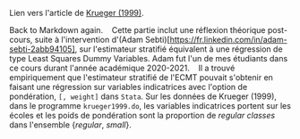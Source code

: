 Lien vers l'article de [Krueger (1999)](http://piketty.pse.ens.fr/files/Krueger1999.pdf).

Back to Markdown again.
&nbsp;&nbsp;&nbsp;Cette partie inclut une réflexion théorique post-cours, suite à l'intervention d'(Adam Sebti)[https://fr.linkedin.com/in/adam-sebti-2abb94105], sur l'estimateur stratifié équivalent à une régression de type Least Squares Dummy Variables. Adam fut l'un de mes étudiants dans ce cours durant l'année académique 2020-2021.
&nbsp;&nbsp;&nbsp;Il a trouvé empiriquement que l'estimateur stratifié de l'ECMT pouvait s'obtenir en faisant une régression sur variables indicatrices avec l'option de pondération, ```[, weight]``` dans ```Stata```. Sur les données de Krueger (1999), dans le programme ```krueger1999.do```, les variables indicatrices portent sur les écoles et les poids de pondération sont la proportion de *regular classes* dans l'ensemble {*regular*, *small*}.
